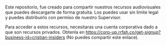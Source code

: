 Este repositorio, fue creado para compartir nuestros recursos audiovisuales que puedes descargarte de forma gratuita.
Los puedes usar sin limite legal y puedes distribuirlo con permiso de nuestro Supervisor.

Para acceder a estos recursos, necesitaras una cuenta corporativa dado a que son recursos privados.
Obtenla en https://corp-up.rrfah.co/get-signup?business-id=cristian-insiders (No puedes compartir este enlace).
